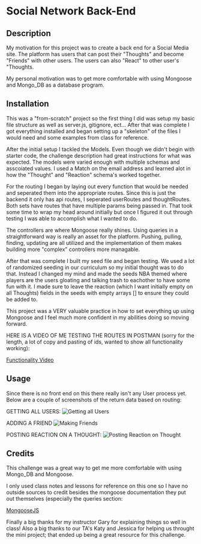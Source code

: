 # Social Network Back-End

  ## Description
  
  My motivation for this project was to create a back end for a Social Media site.  The platform has users that can post their "Thoughts" and become "Friends" with other users.  The users can also "React" to other user's "Thoughts.

  My personal motivation was to get more comfortable with using Mongoose and Mongo_DB as a database program.
  
  ## Installation

  This was a "from-scratch" project so the first thing I did was setup my basic file structure as well as server.js, gitignore, ect...  After that was complete I got everything installed and began setting up a "skeleton" of the files I would need and some examples from class for reference.

  After the initial setup I tackled the Models.  Even though we didn't begin with starter code, the challenge description had great instructions for what was expected.  The models were varied enough with multiple schemas and asscoiated values. I used a Match on the email address and learned alot in how the "Thought" and "Reaction" schema's worked together.

  For the routing I began by laying out every function that would be needed and seperated them into the appropriate routes.  Since this is just the backend it only has api routes, I seperated userRoutes and thoughtRoutes.  Both sets have routes that have multiple params being passed in.  That took some time to wrap my head around initially but once I figured it out through testing I was able to accomplish what I wanted to do.

  The controllers are where Mongoose really shines.  Using queries in a straightforward way is really an asset for the platform.  Pushing, pulling, finding, updating are all utilized and the implementation of them makes building more "complex" controllers more managable.

  After that was complete I built my seed file and began testing.  We used a lot of randomized seeding in our curriculum so my initial thought was to do that.  Instead I changed my mind and made the seeds NBA themed where players are the users gloating and talking trash to eachother to have some fun with it.  I made sure to leave the reaction (which I want initially empty on all Thoughts) fields in the seeds with empty arrays [] to ensure they could be added to.
  
  This project was a VERY valuable practice in how to set everything up using Mongoose and I feel much more confident in my abilities doing so moving forward.

 HERE IS A VIDEO OF ME TESTING THE ROUTES IN POSTMAN (sorry for the length, a lot of copy and pasting of ids, wanted to show all functionality working):

 [Functionality Video](https://drive.google.com/file/d/1aYvis2bUMjdcuc85VrnOAaCiE1Y70DaC/view?usp=sharing)

  ## Usage
  
  Since there is no front end on this there really isn't any User process yet.  Below are a couple of screenshots of the return data based on routing:

  GETTING ALL USERS:
  ![Getting all Users](https://github.com/tylerpeterson8791/social-network-api/assets/75902133/a19b3529-d360-491f-85c7-e8b7587af763)

  ADDING A FRIEND
  ![Making Friends](https://github.com/tylerpeterson8791/social-network-api/assets/75902133/ae650faf-57d0-423c-b9b9-26ce87b0ffb8)


  POSTING REACTION ON A THOUGHT:
  ![Posting Reaction on Thought](https://github.com/tylerpeterson8791/social-network-api/assets/75902133/dac0c4a3-7246-4cc0-8c6b-382d3d53d642)

  




  ## Credits

  This challenge was a great way to get me more comfortable with using Mongo_DB and Mongoose.

  I only used class notes and lessons for reference on this one so I have no outside sources to credit besides the mongoose documentation they put out themselves (especially the queries section:

  [MongooseJS](https://mongoosejs.com/docs/queries.html)
  
  Finally a big thanks for my instructor Gary for explaining things so well in class!  Also a big thanks to our TA's Katy and Jessica for helping us throught the mini project; that ended up being a great resource for this challenge.

